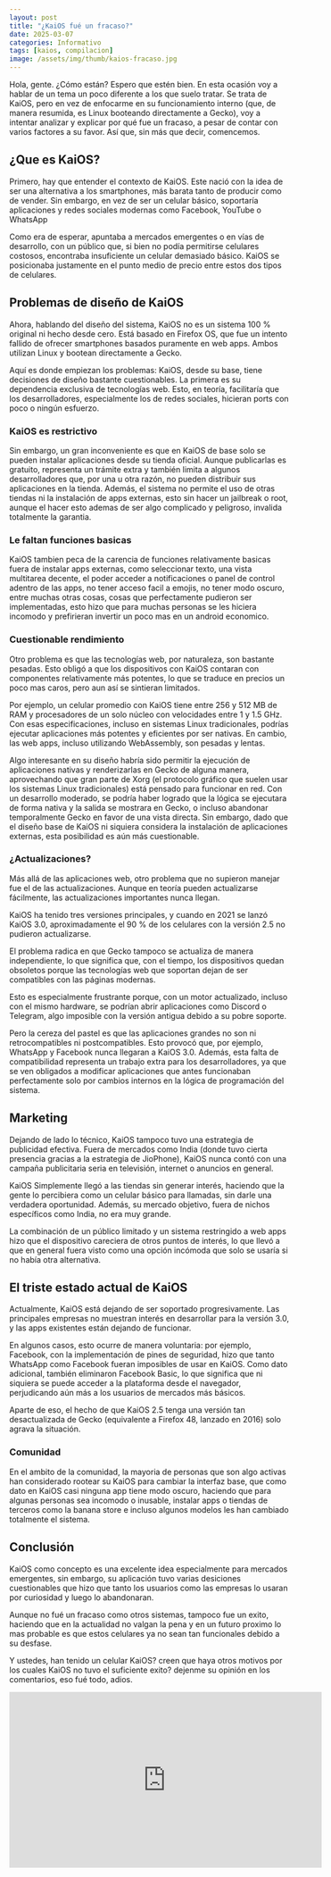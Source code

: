 ```yaml
---
layout: post
title: "¿KaiOS fué un fracaso?"
date: 2025-03-07
categories: Informativo
tags: [kaios, compilacion]
image: /assets/img/thumb/kaios-fracaso.jpg
---
```


Hola, gente. ¿Cómo están? Espero que estén bien. En esta ocasión voy a hablar de un tema un poco diferente a los que suelo tratar. Se trata de KaiOS, pero en vez de enfocarme en su funcionamiento interno (que, de manera resumida, es Linux booteando directamente a Gecko), voy a intentar analizar y explicar por qué fue un fracaso, a pesar de contar con varios factores a su favor. Así que, sin más que decir, comencemos.

## ¿Que es KaiOS?

Primero, hay que entender el contexto de KaiOS. Este nació con la idea de ser una alternativa a los smartphones, más barata tanto de producir como de vender. Sin embargo, en vez de ser un celular básico, soportaría aplicaciones y redes sociales modernas como Facebook, YouTube o WhatsApp

Como era de esperar, apuntaba a mercados emergentes o en vías de desarrollo, con un público que, si bien no podía permitirse celulares costosos, encontraba insuficiente un celular demasiado básico. KaiOS se posicionaba justamente en el punto medio de precio entre estos dos tipos de celulares.

## Problemas de diseño de KaiOS

Ahora, hablando del diseño del sistema, KaiOS no es un sistema 100 % original ni hecho desde cero. Está basado en Firefox OS, que fue un intento fallido de ofrecer smartphones basados puramente en web apps. Ambos utilizan Linux y bootean directamente a Gecko.

Aquí es donde empiezan los problemas: KaiOS, desde su base, tiene decisiones de diseño bastante cuestionables. La primera es su dependencia exclusiva de tecnologías web. Esto, en teoría, facilitaría que los desarrolladores, especialmente los de redes sociales, hicieran ports con poco o ningún esfuerzo.

### KaiOS es restrictivo

Sin embargo, un gran inconveniente es que en KaiOS de base solo se pueden instalar aplicaciones desde su tienda oficial. Aunque publicarlas es gratuito, representa un trámite extra y también limita a algunos desarrolladores que, por una u otra razón, no pueden distribuir sus aplicaciones en la tienda. Además, el sistema no permite el uso de otras tiendas ni la instalación de apps externas, esto sin hacer un jailbreak o root, aunque el hacer esto ademas de ser algo complicado y peligroso, invalida totalmente la garantia.

### Le faltan funciones basicas

KaiOS tambien peca de la carencia de funciones relativamente basicas fuera de instalar apps externas, como seleccionar texto, una vista multitarea decente, el poder acceder a notificaciones o panel de control adentro de las apps, no tener acceso facil a emojis, no tener modo oscuro, entre muchas otras cosas, cosas que perfectamente pudieron ser implementadas, esto hizo que para muchas personas se les hiciera incomodo y prefirieran invertir un poco mas en un android economico.

### Cuestionable rendimiento

Otro problema es que las tecnologías web, por naturaleza, son bastante pesadas. Esto obligó a que los dispositivos con KaiOS contaran con componentes relativamente más potentes, lo que se traduce en precios un poco mas caros, pero aun así se sintieran limitados.

Por ejemplo, un celular promedio con KaiOS tiene entre 256 y 512 MB de RAM y procesadores de un solo núcleo con velocidades entre 1 y 1.5 GHz. Con esas especificaciones, incluso en sistemas Linux tradicionales, podrías ejecutar aplicaciones más potentes y eficientes por ser nativas. En cambio, las web apps, incluso utilizando WebAssembly, son pesadas y lentas.

Algo interesante en su diseño habría sido permitir la ejecución de aplicaciones nativas y renderizarlas en Gecko de alguna manera, aprovechando que gran parte de Xorg (el protocolo gráfico que suelen usar los sistemas Linux tradicionales) está pensado para funcionar en red. Con un desarrollo moderado, se podría haber logrado que la lógica se ejecutara de forma nativa y la salida se mostrara en Gecko, o incluso abandonar temporalmente Gecko en favor de una vista directa. Sin embargo, dado que el diseño base de KaiOS ni siquiera considera la instalación de aplicaciones externas, esta posibilidad es aún más cuestionable.

### ¿Actualizaciones?

Más allá de las aplicaciones web, otro problema que no supieron manejar fue el de las actualizaciones. Aunque en teoría pueden actualizarse fácilmente, las actualizaciones importantes nunca llegan.

KaiOS ha tenido tres versiones principales, y cuando en 2021 se lanzó KaiOS 3.0, aproximadamente el 90 % de los celulares con la versión 2.5 no pudieron actualizarse.

El problema radica en que Gecko tampoco se actualiza de manera independiente, lo que significa que, con el tiempo, los dispositivos quedan obsoletos porque las tecnologías web que soportan dejan de ser compatibles con las páginas modernas.

Esto es especialmente frustrante porque, con un motor actualizado, incluso con el mismo hardware, se podrían abrir aplicaciones como Discord o Telegram, algo imposible con la versión antigua debido a su pobre soporte.

Pero la cereza del pastel es que las aplicaciones grandes no son ni retrocompatibles ni postcompatibles. Esto provocó que, por ejemplo, WhatsApp y Facebook nunca llegaran a KaiOS 3.0. Además, esta falta de compatibilidad representa un trabajo extra para los desarrolladores, ya que se ven obligados a modificar aplicaciones que antes funcionaban perfectamente solo por cambios internos en la lógica de programación del sistema.

## Marketing

Dejando de lado lo técnico, KaiOS tampoco tuvo una estrategia de publicidad efectiva. Fuera de mercados como India (donde tuvo cierta presencia gracias a la estrategia de JioPhone), KaiOS nunca contó con una campaña publicitaria seria en televisión, internet o anuncios en general.

KaiOS Simplemente llegó a las tiendas sin generar interés, haciendo que la gente lo percibiera como un celular básico para llamadas, sin darle una verdadera oportunidad. Además, su mercado objetivo, fuera de nichos específicos como India, no era muy grande.

La combinación de un público limitado y un sistema restringido a web apps hizo que el dispositivo careciera de otros puntos de interés, lo que llevó a que en general fuera visto como una opción incómoda que solo se usaría si no había otra alternativa.

## El triste estado actual de KaiOS

Actualmente, KaiOS está dejando de ser soportado progresivamente. Las principales empresas no muestran interés en desarrollar para la versión 3.0, y las apps existentes están dejando de funcionar.

En algunos casos, esto ocurre de manera voluntaria: por ejemplo, Facebook, con la implementación de pines de seguridad, hizo que tanto WhatsApp como Facebook fueran imposibles de usar en KaiOS. Como dato adicional, también eliminaron Facebook Basic, lo que significa que ni siquiera se puede acceder a la plataforma desde el navegador, perjudicando aún más a los usuarios de mercados más básicos.

Aparte de eso, el hecho de que KaiOS 2.5 tenga una versión tan desactualizada de Gecko (equivalente a Firefox 48, lanzado en 2016) solo agrava la situación.

### Comunidad

En el ambito de la comunidad, la mayoria de personas que son algo activas han considerado rootear su KaiOS para cambiar la interfaz base, que como dato en KaiOS casi ninguna app tiene modo oscuro, haciendo que para algunas personas sea incomodo o inusable, instalar apps o tiendas de terceros como la banana store e incluso algunos modelos les han cambiado totalmente el sistema.

## Conclusión

KaiOS como concepto es una excelente idea especialmente para mercados emergentes, sin embargo, su aplicación tuvo varias desiciones cuestionables que hizo que tanto los usuarios como las empresas lo usaran por curiosidad y luego lo abandonaran.

Aunque no fué un fracaso como otros sistemas, tampoco fue un exito, haciendo que en la actualidad no valgan la pena y en un futuro proximo lo mas probable es que estos celulares ya no sean tan funcionales debido a su desfase.

Y ustedes, han  tenido un celular KaiOS? creen que haya otros motivos por los cuales KaiOS no tuvo el suficiente exito? dejenme su opinión en los comentarios, eso fué todo, adios.


<iframe width="560" height="315" class="ytvideo" src="https://www.youtube-nocookie.com/embed/HtWfdhrOTPQ?si=s6KBDVWeLFTrfTvW" title="YouTube video player" frameborder="0" allow="accelerometer; autoplay; clipboard-write; encrypted-media; gyroscope; picture-in-picture; web-share" referrerpolicy="strict-origin-when-cross-origin" allowfullscreen></iframe>